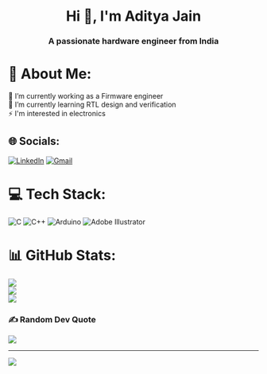 <h1 align="center">Hi 👋, I'm Aditya Jain</h1>
<h3 align="center">A passionate hardware engineer from India</h3>

# 💫 About Me:
🔭 I’m currently working as a Firmware engineer<br>🌱 I’m currently learning RTL design and verification<br>⚡ I'm interested in electronics 


## 🌐 Socials:
[![LinkedIn](https://img.shields.io/badge/LinkedIn-%230077B5.svg?logo=linkedin&logoColor=white)](https://linkedin.com/in/Aditya-jain-30) 
[![Gmail](https://img.shields.io/badge/Gmail-%230077B5.svg?logo=gmail&logoColor=red)](https://adityajain3001@gmail.com) 

# 💻 Tech Stack:
![C](https://img.shields.io/badge/c-%2300599C.svg?style=flat&logo=c&logoColor=white) ![C++](https://img.shields.io/badge/c++-%2300599C.svg?style=flat&logo=c%2B%2B&logoColor=white) ![Arduino](https://img.shields.io/badge/-Arduino-00979D?style=flat&logo=Arduino&logoColor=white) ![Adobe Illustrator](https://img.shields.io/badge/adobeillustrator-%23FF9A00.svg?style=flat&logo=adobeillustrator&logoColor=white)
# 📊 GitHub Stats:
![](https://github-readme-stats.vercel.app/api?username=adityajain30&theme=tokyonight&hide_border=false&include_all_commits=false&count_private=false)<br/>
![](https://github-readme-streak-stats.herokuapp.com/?user=adityajain30&theme=tokyonight&hide_border=false)<br/>
![](https://github-readme-stats.vercel.app/api/top-langs/?username=adityajain30&theme=tokyonight&hide_border=false&include_all_commits=false&count_private=false&layout=compact)

### ✍️ Random Dev Quote
![](https://quotes-github-readme.vercel.app/api?type=horizontal&theme=radical)

---
[![](https://visitcount.itsvg.in/api?id=adityajain30&icon=0&color=0)](https://visitcount.itsvg.in)

<!-- Proudly created with GPRM ( https://gprm.itsvg.in ) -->
